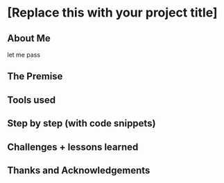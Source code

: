 # [Replace this with your project title]

## About Me
let me pass
## The Premise

## Tools used

## Step by step (with code snippets)

## Challenges + lessons learned

## Thanks and Acknowledgements
